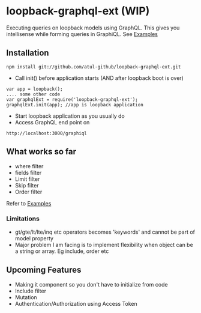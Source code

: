 # loopback-graphql-ext (WIP)

Executing queries on loopback models using GraphQL. This gives you intellisense while forming queries in GraphiQL. See [Examples](./EXAMPLE.md)

## Installation

```
npm install git://github.com/atul-github/loopback-graphql-ext.git

```

* Call init() before application starts (AND after loopback boot is over)

```
var app = loopback();
.... some other code
var graphqlExt = require('loopback-graphql-ext');
graphqlExt.init(app); //app is loopback application
```

* Start loopback application as you usually do
* Access GraphQL end point on

```
http://localhost:3000/graphiql
```

## What works so far

* where filter
* fields filter
* Limit filter
* Skip filter
* Order filter

Refer to [Examples](./EXAMPLE.md)


### Limitations
* gt/gte/lt/lte/inq etc operators becomes 'keywords' and cannot be part of model property
* Major problem I am facing is to implement flexibility when object can be a string or array. Eg include, order etc 

## Upcoming Features

* Making it component so you don't have to initialize from code
* Include filter
* Mutation
* Authentication/Authorization using Access Token
